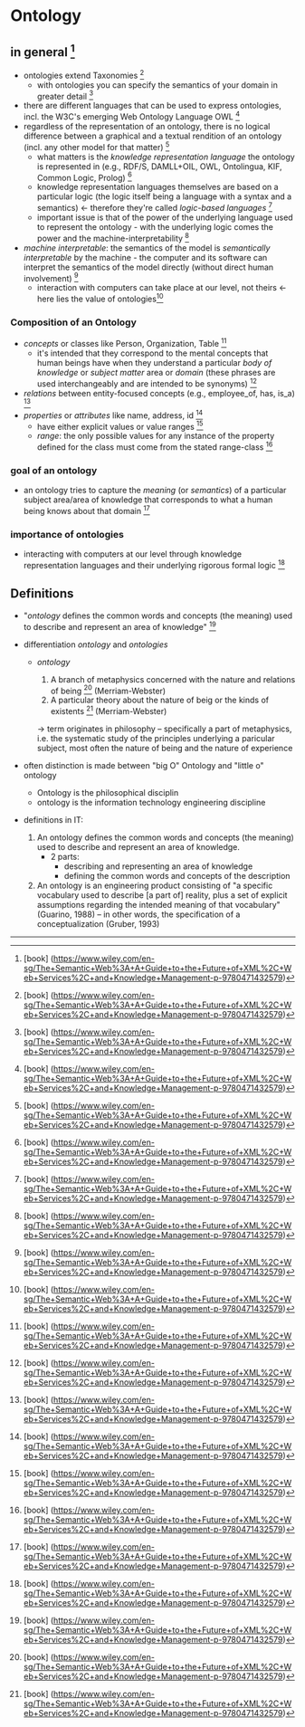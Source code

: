 # Ontology

## in general [^1]

- ontologies extend Taxonomies [^1]
  - with ontologies you can specify the semantics of your domain in greater detail [^1]
- there are different languages that can be used to express ontologies, incl. the W3C's emerging Web Ontology Language OWL  [^1]
- regardless of the representation of an ontology, there is no logical difference between a graphical and a textual rendition of an ontology (incl. any other model for that matter) [^1]
  - what matters is the _knowledge representation language_ the ontology is represented in (e.g., RDF/S, DAMLL+OIL, OWL, Ontolingua, KIF, Common Logic, Prolog) [^1]
  - knowledge representation languages themselves are based on a particular logic (the logic itself being a language with a syntax and a semantics) <- therefore they're called _logic-based languages_ [^1]
  - important issue is that of the power of the underlying language used to represent the ontology - with the underlying logic comes the power and the machine-interpretability [^1]
- _machine interpretable_: the semantics of the model is _semantically interpretable_ by the machine - the computer and its software can interpret the semantics of the model directly (without direct human involvement) [^1]
  - interaction with computers can take place at our level, not theirs <- here lies the value of ontologies[^1]

### Composition of an Ontology
- _concepts_ or classes like Person, Organization, Table [^1]
  - it's intended that they correspond to the mental concepts that human beings have when they understand a particular _body of knowledge_ or _subject matter_ area or _domain_ (these phrases are used interchangeably and are intended to be synonyms) [^1]
- _relations_ between entity-focused concepts (e.g., employee_of, has, is_a) [^1]
- _properties_ or _attributes_ like name, address, id [^1]
  - have either explicit values or value ranges [^1]
  - _range_: the only possible values for any instance of the property defined for the class must come from the stated range-class [^1]


### goal of an ontology
- an ontology tries to capture the _meaning_ (or _semantics_) of a particular subject area/area of knowledge that corresponds to what a human being knows about that domain [^1]

### importance of ontologies
- interacting with computers at our level through knowledge representation languages and their underlying rigorous formal logic [^1]


## Definitions

- "_ontology_ defines the common words and concepts (the meaning) used to describe and represent an area of knowledge" [^1]

- differentiation _ontology_ and _ontologies_
  - _ontology_
    1. A branch of metaphysics concerned with the nature and relations of being [^1] (Merriam-Webster)
    2. A particular theory about the nature of beig or the kinds of existents [^1] (Merriam-Webster)
    
    -> term originates in philosophy – specifically a part of metaphysics, i.e. the systematic study of the principles underlying a paricular subject, most often the nature of being and the nature of experience
- often distinction is made between "big O" Ontology and "little o" ontology
  - Ontology is the philosophical disciplin 
  - ontology is the information technology engineering discipline
- definitions in IT:
    1. An ontology defines the common words and concepts (the meaning) used to describe and represent an area of knowledge.
        - 2 parts:
          - describing and representing an area of knowledge
          - defining the common words and concepts of the description
    2. An ontology is an engineering product consisting of "a specific vocabulary used to describe [a part of] reality, plus a set of explicit assumptions regarding the intended meaning of that vocabulary" (Guarino, 1988) – in other words, the specification of a conceptualization (Gruber, 1993)
















______
[^1]: [book] (https://www.wiley.com/en-sg/The+Semantic+Web%3A+A+Guide+to+the+Future+of+XML%2C+Web+Services%2C+and+Knowledge+Management-p-9780471432579)